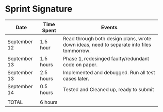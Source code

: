 # Sprint Signature

| Date        | Time Spent | Events
|-------------|------------|--------------------
| September 12| 1.5 hour   | Read through both design plans, wrote down ideas, need to separate into files tommorrow.
| September 13| 1.5 hours  | Phase 1, redesinged faulty/redundant code on paper. 
| September 13| 2.5 hours  | Implemented and debugged. Run all test cases later.
| September 14| 0.5 hours  | Tested and Cleaned up, ready to submit
|             |            |
| TOTAL       | 6 hours    | 
